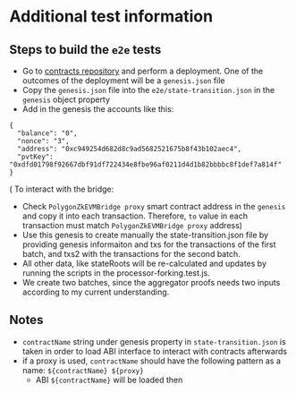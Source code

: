# Additional test information

## Steps to build the `e2e` tests
- Go to [contracts repository](https://github.com/RealityETH/subjectivocracy) and perform a deployment. One of the outcomes of the deployment will be a `genesis.json` file
- Copy the `genesis.json` file into the `e2e/state-transition.json` in the `genesis` object property
- Add in the genesis the accounts like this:
```
{
  "balance": "0",
  "nonce": "3",
  "address": "0xc949254d682d8c9ad5682521675b8f43b102aec4",
  "pvtKey": "0xdfd01798f92667dbf91df722434e8fbe96af0211d4d1b82bbbbc8f1def7a814f"
}
```
( To interact with the bridge:
- Check `PolygonZkEVMBridge proxy` smart contract address in the `genesis` and copy it into each transaction. Therefore, `to` value in each transaction must match `PolygonZkEVMBridge proxy` address)
- Use this genesis to create manually the state-transition.json file by providing genesis informaiton and txs for the transactions of the first batch, and txs2 with the transactions for the second batch.
- All other data, like stateRoots will be re-calculated and updates by running the scripts in the processor-forking.test.js.
- We create two batches, since the aggregator proofs needs two inputs according to my current understanding.


## Notes
- `contractName` string under genesis property in `state-transition.json` is taken in order to load ABI interface to interact with contracts afterwards
- if a proxy is used, `contractName` should have the following pattern as a name: `${contractName} ${proxy}`
  - ABI `${contractName}` will be loaded then